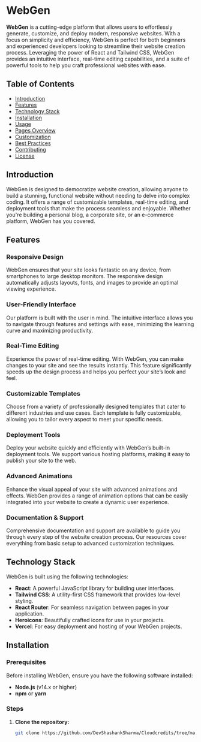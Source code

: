 # WebGen

**WebGen** is a cutting-edge platform that allows users to effortlessly generate, customize, and deploy modern, responsive websites. With a focus on simplicity and efficiency, WebGen is perfect for both beginners and experienced developers looking to streamline their website creation process. Leveraging the power of React and Tailwind CSS, WebGen provides an intuitive interface, real-time editing capabilities, and a suite of powerful tools to help you craft professional websites with ease.

## Table of Contents

- [Introduction](#introduction)
- [Features](#features)
- [Technology Stack](#technology-stack)
- [Installation](#installation)
- [Usage](#usage)
- [Pages Overview](#pages-overview)
- [Customization](#customization)
- [Best Practices](#best-practices)
- [Contributing](#contributing)
- [License](#license)

## Introduction

WebGen is designed to democratize website creation, allowing anyone to build a stunning, functional website without needing to delve into complex coding. It offers a range of customizable templates, real-time editing, and deployment tools that make the process seamless and enjoyable. Whether you're building a personal blog, a corporate site, or an e-commerce platform, WebGen has you covered.

## Features

### Responsive Design
WebGen ensures that your site looks fantastic on any device, from smartphones to large desktop monitors. The responsive design automatically adjusts layouts, fonts, and images to provide an optimal viewing experience.

### User-Friendly Interface
Our platform is built with the user in mind. The intuitive interface allows you to navigate through features and settings with ease, minimizing the learning curve and maximizing productivity.

### Real-Time Editing
Experience the power of real-time editing. With WebGen, you can make changes to your site and see the results instantly. This feature significantly speeds up the design process and helps you perfect your site’s look and feel.

### Customizable Templates
Choose from a variety of professionally designed templates that cater to different industries and use cases. Each template is fully customizable, allowing you to tailor every aspect to meet your specific needs.

### Deployment Tools
Deploy your website quickly and efficiently with WebGen’s built-in deployment tools. We support various hosting platforms, making it easy to publish your site to the web.

### Advanced Animations
Enhance the visual appeal of your site with advanced animations and effects. WebGen provides a range of animation options that can be easily integrated into your website to create a dynamic user experience.

### Documentation & Support
Comprehensive documentation and support are available to guide you through every step of the website creation process. Our resources cover everything from basic setup to advanced customization techniques.

## Technology Stack

WebGen is built using the following technologies:

- **React**: A powerful JavaScript library for building user interfaces.
- **Tailwind CSS**: A utility-first CSS framework that provides low-level styling.
- **React Router**: For seamless navigation between pages in your application.
- **Heroicons**: Beautifully crafted icons for use in your projects.
- **Vercel**: For easy deployment and hosting of your WebGen projects.

## Installation

### Prerequisites

Before installing WebGen, ensure you have the following software installed:

- **Node.js** (v14.x or higher)
- **npm** or **yarn**

### Steps

1. **Clone the repository:**
   ```bash
   git clone https://github.com/DevShashankSharma/Cloudcredits/tree/main/webgen